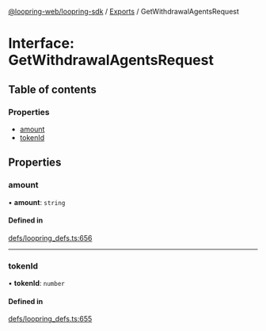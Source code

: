 [@loopring-web/loopring-sdk](../README.md) / [Exports](../modules.md) / GetWithdrawalAgentsRequest

# Interface: GetWithdrawalAgentsRequest

## Table of contents

### Properties

- [amount](GetWithdrawalAgentsRequest.md#amount)
- [tokenId](GetWithdrawalAgentsRequest.md#tokenid)

## Properties

### amount

• **amount**: `string`

#### Defined in

[defs/loopring_defs.ts:656](https://github.com/Loopring/loopring_sdk/blob/2ea32ee/src/defs/loopring_defs.ts#L656)

___

### tokenId

• **tokenId**: `number`

#### Defined in

[defs/loopring_defs.ts:655](https://github.com/Loopring/loopring_sdk/blob/2ea32ee/src/defs/loopring_defs.ts#L655)
